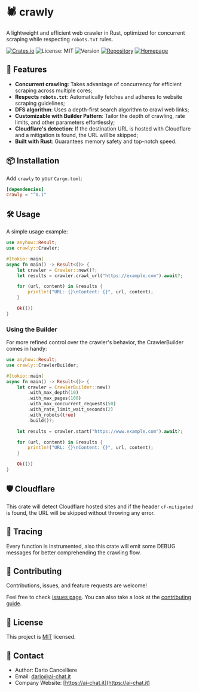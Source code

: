 # 🕷️ crawly

A lightweight and efficient web crawler in Rust, optimized for concurrent scraping while respecting `robots.txt` rules.

[![Crates.io](https://img.shields.io/crates/v/crawly.svg)](https://crates.io/crates/crawly)
![License: MIT](https://img.shields.io/badge/License-MIT-blue.svg)
![Version](https://img.shields.io/badge/version-0.1.0-green)
[![Repository](https://img.shields.io/badge/github-repository-orange)](https://github.com/aichat-bot/crawly)
[![Homepage](https://img.shields.io/badge/homepage-aichat-brightgreen)](https://ai-chat.it)

## 🚀 Features

- **Concurrent crawling**: Takes advantage of concurrency for efficient scraping across multiple cores;
- **Respects `robots.txt`**: Automatically fetches and adheres to website scraping guidelines;
- **DFS algorithm**: Uses a depth-first search algorithm to crawl web links;
- **Customizable with Builder Pattern**: Tailor the depth of crawling, rate limits, and other parameters effortlessly;
- **Cloudflare's detection**: If the destination URL is hosted with Cloudflare and a mitigation is found, the URL will
  be skipped;
- **Built with Rust**: Guarantees memory safety and top-notch speed.

## 📦 Installation

Add `crawly` to your `Cargo.toml`:

```toml
[dependencies]
crawly = "^0.1"
```

## 🛠️ Usage

A simple usage example:

```rust
use anyhow::Result;
use crawly::Crawler;

#[tokio::main]
async fn main() -> Result<()> {
    let crawler = Crawler::new()?;
    let results = crawler.crawl_url("https://example.com").await?;

    for (url, content) in &results {
        println!("URL: {}\nContent: {}", url, content);
    }

    Ok(())
}
```

### Using the Builder

For more refined control over the crawler's behavior, the CrawlerBuilder comes in handy:

```rust
use anyhow::Result;
use crawly::CrawlerBuilder;

#[tokio::main]
async fn main() -> Result<()> {
    let crawler = CrawlerBuilder::new()
        .with_max_depth(10)
        .with_max_pages(100)
        .with_max_concurrent_requests(50)
        .with_rate_limit_wait_seconds(2)
        .with_robots(true)
        .build()?;

    let results = crawler.start("https://www.example.com").await?;

    for (url, content) in &results {
        println!("URL: {}\nContent: {}", url, content);
    }

    Ok(())
}
```

## 🛡️ Cloudflare

This crate will detect Cloudflare hosted sites and if the header `cf-mitigated` is found, the URL will be skipped
without
throwing any error.

## 📜 Tracing

Every function is instrumented, also this crate will emit some DEBUG messages for better comprehending the crawling
flow.

## 🤝 Contributing

Contributions, issues, and feature requests are welcome!

Feel free to check [issues page](https://github.com/aichat-bot/crawly/issues). You can also take a look at
the [contributing guide](CONTRIBUTING.md).

## 📝 License

This project is [MIT](LICENSE) licensed.

## 💌 Contact

- Author: Dario Cancelliere
- Email: dario@ai-chat.it
- Company Website: [https://ai-chat.it](https://ai-chat.it)
